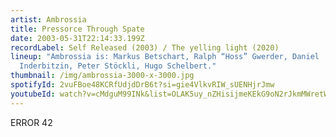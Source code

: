 ```yaml
---
artist: Ambrossia
title: Pressorce Through Spate
date: 2003-05-31T22:14:33.199Z
recordLabel: Self Released (2003) / The yelling light (2020)
lineup: "Ambrossia is: Markus Betschart, Ralph “Hoss” Gwerder, Daniel
  Inderbitzin, Peter Stöckli, Hugo Schelbert."
thumbnail: /img/ambrossia-3000-x-3000.jpg
spotifyId: 2vuFBoe48KCRfUdjdDrB6t?si=gie4VlkvRIW_sUENHjrJmw
youtubeId: watch?v=cMdguM99INk&list=OLAK5uy_nZHisijmeKEkG9oN2rJkmMWretWsAgaaI
---
```

ERROR 42